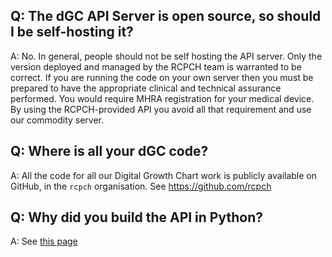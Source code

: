 ## Q: The dGC API Server is open source, so should I be self-hosting it?

A: No. In general, people should not be self hosting the API server. Only the version deployed and managed by the RCPCH team is warranted to be correct. If you are running the code on your own server then you must be prepared to have the appropriate clinical and technical assurance performed. You would require MHRA registration for your medical device. By using the RCPCH-provided API you avoid all that requirement and use our commodity server.

## Q: Where is all your dGC code?

A: All the code for all our Digital Growth Chart work is publicly available on GitHub, in the `rcpch` organisation. See <https://github.com/rcpch>

## Q: Why did you build the API in Python?

A: See [this page](docs/developing/why-python.md) 
